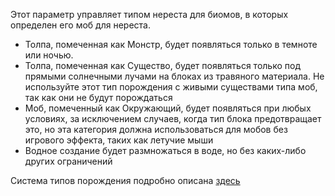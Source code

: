 Этот параметр управляет типом нереста для биомов, в которых определен его моб для нереста.

* Толпа, помеченная как Монстр, будет появляться только в темноте или ночью.
* Толпа, помеченная как Существо, будет появляться только под прямыми солнечными лучами на блоках из травяного материала. Не используйте этот тип порождения с
живыми существами типа моб, так как они не будут порождаться
* Моб, помеченный как Окружающий, будет появляться при любых условиях, за исключением случаев, когда тип блока предотвращает это,
но эта категория должна использоваться для мобов без игрового эффекта, таких как летучие мыши
* Водное создание будет размножаться в воде, но без каких-либо других ограничений

Система типов порождения подробно описана [здесь](https://mcreator.net/wiki/mob-spawning-parameters )